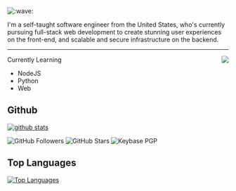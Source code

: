 
<img src="https://raw.githubusercontent.com/cnrad/cnrad/main/wave.svg" alt=":wave:" />

I'm a self-taught software engineer from the United States, who's currently pursuing full-stack web development to create stunning user experiences on the front-end, and scalable and secure infrastructure on the backend.

---

<a href="https://discord.com/users/1005921730918875177">
  <img src="https://lanyard-profile-readme.vercel.app/api/1005921730918875177?hideTimestamp=true&idleMessage=Just%20chillin'%20at%20the%20moment..." align="right" />
</a>

Currently Learning
  - NodeJS
  - Python
  - Web


## **Github**

[![github stats](https://github-readme-stats.vercel.app/api?7Kazumiii=anuraghazra&hide=contribs,prs)](https://github.com/7Kazumii)

![GitHub Followers](https://img.shields.io/github/followers/7kazumiii?logo=Github&logoColor=3732ff&label=Followers&style=for-the-badge)
![GitHub Stars](https://img.shields.io/github/stars/7Kazumiii?logo=Github&logoColor=3732ff&label=STARS&style=for-the-badge )
![Keybase PGP](https://img.shields.io/keybase/pgp/7Kazumiii?color=aqua&style=for-the-badge)


## **Top Languages**

[![Top Languages](https://github-readme-stats.vercel.app/api/top-langs/?username=7Kazumiii&show_icons=true&theme=radical&layout=compact)](https://github.com/7Kazumiii)
